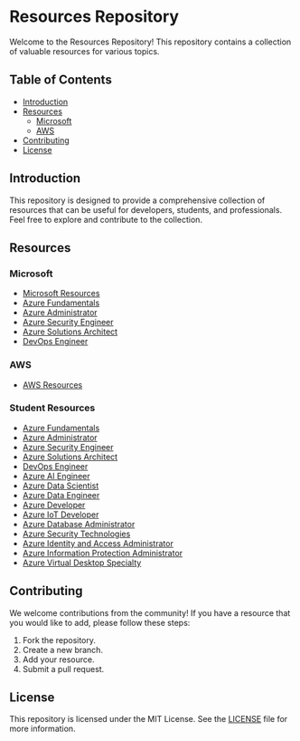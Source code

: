 # Resources Repository

Welcome to the Resources Repository! This repository contains a collection of valuable resources for various topics.

## Table of Contents

- [Introduction](#introduction)
- [Resources](#resources)
    - [Microsoft](#microsoft)
    - [AWS](#aws)
- [Contributing](#contributing)
- [License](#license)

## Introduction

This repository is designed to provide a comprehensive collection of resources that can be useful for developers, students, and professionals. Feel free to explore and contribute to the collection.

## Resources

### Microsoft

- [Microsoft Resources](Microsoft.md)
- [Azure Fundamentals](Student%20Resources/az900.md)
- [Azure Administrator](Student%20Resources/az104.md)
- [Azure Security Engineer](Student%20Resources/az500.md)
- [Azure Solutions Architect](Student%20Resources/az305.md)
- [DevOps Engineer](Student%20Resources/az400.md)

### AWS

- [AWS Resources](AWS.md)

### Student Resources

- [Azure Fundamentals](Student%20Resources/az900.md)
- [Azure Administrator](Student%20Resources/az104.md)
- [Azure Security Engineer](Student%20Resources/az500.md)
- [Azure Solutions Architect](Student%20Resources/az305.md)
- [DevOps Engineer](Student%20Resources/az400.md)
- [Azure AI Engineer](Student%20Resources/ai102.md)
- [Azure Data Scientist](Student%20Resources/dp100.md)
- [Azure Data Engineer](Student%20Resources/dp203.md)
- [Azure Developer](Student%20Resources/az204.md)
- [Azure IoT Developer](Student%20Resources/az220.md)
- [Azure Database Administrator](Student%20Resources/dp300.md)
- [Azure Security Technologies](Student%20Resources/sc200.md)
- [Azure Identity and Access Administrator](Student%20Resources/sc300.md)
- [Azure Information Protection Administrator](Student%20Resources/sc400.md)
- [Azure Virtual Desktop Specialty](Student%20Resources/az140.md)


## Contributing

We welcome contributions from the community! If you have a resource that you would like to add, please follow these steps:

1. Fork the repository.
2. Create a new branch.
3. Add your resource.
4. Submit a pull request.

## License

This repository is licensed under the MIT License. See the [LICENSE](license.md) file for more information.